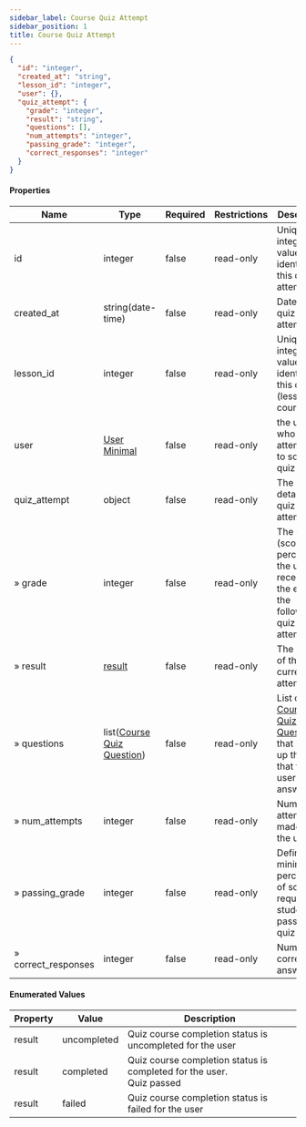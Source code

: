 ```yaml
---
sidebar_label: Course Quiz Attempt
sidebar_position: 1
title: Course Quiz Attempt
---
```


```json
{
  "id": "integer",
  "created_at": "string",
  "lesson_id": "integer",
  "user": {},
  "quiz_attempt": {
    "grade": "integer",
    "result": "string",
    "questions": [],
    "num_attempts": "integer",
    "passing_grade": "integer",
    "correct_responses": "integer"
  }
}

```

#### Properties

| Name                | Type                                                                        | Required | Restrictions | Description                                                                                                                |
|---------------------|-----------------------------------------------------------------------------|----------|--------------|----------------------------------------------------------------------------------------------------------------------------|
| id                  | integer                                                                     | false    | read-only    | Unique integer value identifying this quiz attempt                                                                         |                                                                        
| created_at          | string(date-time)                                                           | false    | read-only    | Datetime of quiz attempt                                                                                                   |
| lesson_id           | integer                                                                     | false    | read-only    | Unique integer value identifying this quiz (lesson course)                                                                 |                                                                        
| user                | [User Minimal](/docs/apireference/v2/schemas/user_minimal)                  | false    | read-only    | the user who attempted to solve the quiz                                                                                   |
| quiz_attempt        | object                                                                      | false    | read-only    | The detailed quiz attempt                                                                                                  |
| » grade             | integer                                                                     | false    | read-only    | The grade (score in percentage) the user received at the end of the following quiz attempt                                 |
| » result            | [result](/docs/apireference/v2/schemas/course_attempt#enumerated-values)    | false    | read-only    | The result of the current quiz attempt                                                                                     |
| » questions         | list([Course Quiz Question](/docs/apireference/v2/schemas/course_question)) | false    | read-only    | List of [Course Quiz Question](/docs/apireference/v2/schemas/course_question) that made up the quiz that the user answered |
| » num_attempts      | integer                                                                     | false    | read-only    | Number of attempts made by the user                                                                                        |
| » passing_grade     | integer                                                                     | false    | read-only    | Define the minimum percentage of score required for students to pass the quiz                                              |
| » correct_responses | integer                                                                     | false    | read-only    | Number of correct answers                                                                                                  |

#### Enumerated Values

| Property | Value       | Description                                                              |
|----------|-------------|--------------------------------------------------------------------------|
| result   | uncompleted | Quiz course completion status is uncompleted for the user                |
| result   | completed   | Quiz course completion status is completed for the user.<br/>Quiz passed |
| result   | failed      | Quiz course completion status is failed for the user                     |